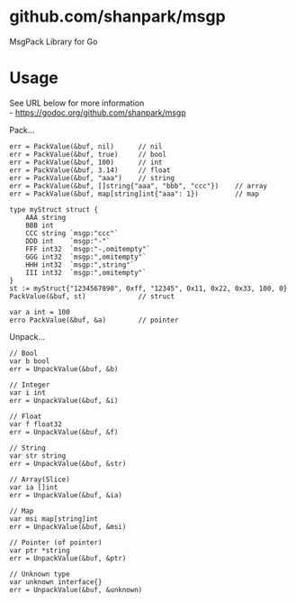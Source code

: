 # github.com/shanpark/msgp
MsgPack Library for Go

# Usage
See URL below for more information<br/>
    - https://godoc.org/github.com/shanpark/msgp

Pack...
<pre><code>err = PackValue(&buf, nil)      // nil
err = PackValue(&buf, true)     // bool
err = PackValue(&buf, 100)      // int
err = PackValue(&buf, 3.14)     // float
err = PackValue(&buf, "aaa")    // string
err = PackValue(&buf, []string{"aaa", "bbb", "ccc"})    // array
err = PackValue(&buf, map[string]int{"aaa": 1})         // map

type myStruct struct {
    AAA string
    BBB int
    CCC string `msgp:"ccc"`
    DDD int    `msgp:"-"`
    FFF int32  `msgp:"-,omitempty"`
    GGG int32  `msgp:",omitempty"`
    HHH int32  `msgp:",string"`
    III int32  `msgp:",omitempty"`
}
st := myStruct{"1234567890", 0xff, "12345", 0x11, 0x22, 0x33, 100, 0}
PackValue(&buf, st)             // struct

var a int = 100
erro PackValue(&buf, &a)        // pointer
</code></pre>
Unpack...
<pre><code>// Bool
var b bool
err = UnpackValue(&buf, &b)

// Integer
var i int
err = UnpackValue(&buf, &i)

// Float
var f float32
err = UnpackValue(&buf, &f)

// String
var str string
err = UnpackValue(&buf, &str)

// Array(Slice)
var ia []int
err = UnpackValue(&buf, &ia)

// Map
var msi map[string]int
err = UnpackValue(&buf, &msi)

// Pointer (of pointer)
var ptr *string
err = UnpackValue(&buf, &ptr)

// Unknown type
var unknown interface{}
err = UnpackValue(&buf, &unknown)
</code></pre>